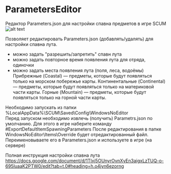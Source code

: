 # ParametersEditor
Редактор Parameters.json для настройки спавна предметов в игре SCUM
![alt text](https://raw.githubusercontent.com/username/projectname/commit/img.png(https://github.com/AndreyGladchenko/ParametersEditor/blob/main/ParametersEditor.jpg))



Позволяет редактировать Parameters.json (добавлять/удалять) для настройки спавна лута.
- можно задать "разрешить/запретить" спавн лута
- можно задать повторное время появления лута для отряда, одиночки
- можно задать места появления лута (поля, леса, водоёмы)
Прибрежные (Coastal) — предметы, которые будут появляться только на морском побережье карты.
Континентальные (Continental) — предметы, которые будут появляться только на материковой части карты.
Горные (Mountain) — предметы, которые будут появляться только на горной части карты.

Необходимо запускать из папки %LocalAppData%\SCUM\Saved\Config\WindowsNoEditor\
Перед запуском необходимо извлечь (получить) Parametrs.json по умолчанию.
Для этого в игре наберите команду #ExportDefaultItemSpawningParameters
После редактирования в папке WindowsNoEditor\Items\Override будет отредактированный файл.
Переименовываете его в Parameters.json и используете в игре (на сервере)

Полная инструкция настройки спавна лута https://docs.google.com/document/d/1TIxj5OUnyrOvnXyEn3aigxLzTUQ-o-695luaaK2PTW0/edit?tab=t.0#heading=h.o4jyn6ezorng
